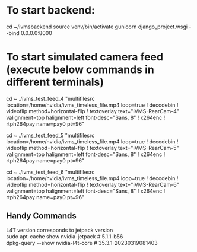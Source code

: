 # To start backend:
cd ~/ivmsbackend
source venv/bin/activate
gunicorn django_project.wsgi --bind 0.0.0.0:8000

# To start simulated camera feed (execute below commands in different terminals)
cd ~
./ivms_test_feed_4 "multifilesrc location=/home/nvidia/ivms_timeless_file.mp4 loop=true ! decodebin ! videoflip method=horizontal-flip ! textoverlay text=\"IVMS-RearCam-4\" valignment=top halignment=left font-desc=\"Sans, 8\" ! x264enc ! rtph264pay name=pay0 pt=96"

cd ~
./ivms_test_feed_5 "multifilesrc location=/home/nvidia/ivms_timeless_file.mp4 loop=true ! decodebin ! videoflip method=horizontal-flip ! textoverlay text=\"IVMS-RearCam-5\" valignment=top halignment=left font-desc=\"Sans, 8\" ! x264enc ! rtph264pay name=pay0 pt=96"

cd ~
./ivms_test_feed_6 "multifilesrc location=/home/nvidia/ivms_timeless_file.mp4 loop=true ! decodebin ! videoflip method=horizontal-flip ! textoverlay text=\"IVMS-RearCam-6\" valignment=top halignment=left font-desc=\"Sans, 8\" ! x264enc ! rtph264pay name=pay0 pt=96"

## Handy Commands  
L4T version corresponds to jetpack version  
sudo apt-cache show nvidia-jetpack # 5.1.1-b56  
dpkg-query --show nvidia-l4t-core # 35.3.1-20230319081403  


